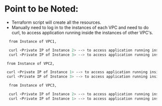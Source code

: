 # Point to be Noted:

- Terraform script will create all the resources.
- Manually need to log in to the instances of each VPC and need to do curl, to access application running inside the instances of other VPC's.
```bash
  from Instance of VPC1,

  curl <Private IP of Instance 2> --> to access application running inside the Instance of VPC2
  curl <Private IP of Instance 3> --> to access application running inside the Instance of VPC3
```                                                                                                                                                                                         

```bash
 from Instance of VPC2,

 curl <Private IP of Instance 1> --> to access application running inside the Instance of VPC1
 curl <Private IP of Instance 3> --> to access application running inside the Instance of VPC3
```

```bash
  from Instance of VPC3,

  curl <Private IP of Instance 2> --> to access application running inside the Instance of VPC2
  curl <Private IP of Instance 1> --> to access application running inside the Instance of VPC1
```
